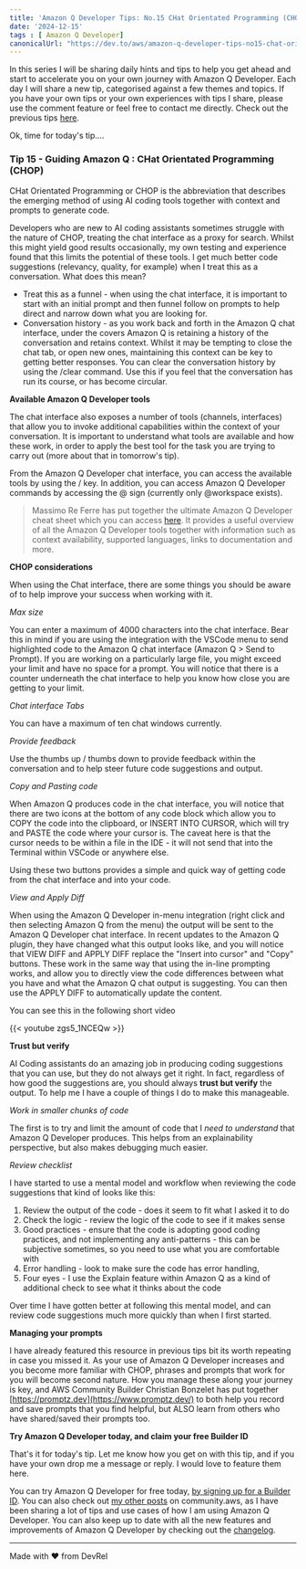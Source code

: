 ```yaml
---
title: 'Amazon Q Developer Tips: No.15 CHat Orientated Programming (CHOP)'
date: '2024-12-15'
tags : [ Amazon Q Developer]
canonicalUrl: "https://dev.to/aws/amazon-q-developer-tips-no15-chat-orientated-programming-chop-4ekg"
---
```


In this series I will be sharing daily hints and tips to help you get ahead and start to accelerate you on your own journey with Amazon Q Developer. Each day I will share a new tip, categorised against a few themes and topics. If you have your own tips or your own experiences with tips I share, please use the comment feature or feel free to contact me directly. Check out the previous tips [here](https://dev.to/aws/amazon-q-developer-tips-no14-navigating-through-your-prompt-history-3mel).

Ok, time for today's tip....

### Tip 15 - Guiding Amazon Q : CHat Orientated Programming (CHOP)

CHat Orientated Programming or CHOP is the abbreviation that describes the emerging method of using AI coding tools together with context and prompts to generate code. 

Developers who are new to AI coding assistants sometimes struggle with the nature of CHOP, treating the chat interface as a proxy for search. Whilst this might yield good results occasionally, my own testing and experience found that this limits the potential of these tools. I get much better code suggestions (relevancy, quality, for example) when I treat this as a conversation. What does this mean?

* Treat this as a funnel - when using the chat interface, it is important to start with an initial prompt and then funnel follow on prompts to help direct and narrow down what you are looking for.
*  Conversation history - as you work back and forth in the Amazon Q chat interface, under the covers Amazon Q is retaining a history of the conversation and retains context. Whilst it may be tempting to close the chat tab, or open new ones, maintaining this context can be key to getting better responses. You can clear the conversation history by using the /clear command. Use this if you feel that the conversation has run its course, or has become circular.


**Available Amazon Q Developer tools**

The chat interface also exposes a number of tools (channels, interfaces) that allow you to invoke additional capabilities within the context of your conversation. It is important to understand what tools are available and how these work, in order to apply the best tool for the task you are trying to carry out (more about that in tomorrow's tip). 

From the Amazon Q Developer chat interface, you can access the available tools by using the / key. In addition, you can access Amazon Q Developer commands by accessing the @ sign (currently only @workspace exists).

> Massimo Re Ferre has put together the ultimate Amazon Q Developer cheat sheet which you can access [here](https://it20.info/misc/html-pages/amazon-q-ide-table.html). It provides a useful overview of all the Amazon Q Developer tools together with information such as context availability, supported languages, links to documentation and more. 

**CHOP considerations**

When using the Chat interface, there are some things you should be aware of to help improve your success when working with it.

*Max size*

You can enter a maximum of 4000 characters into the chat interface. Bear this in mind if you are using the integration with the VSCode menu to send highlighted code to the Amazon Q chat interface (Amazon Q > Send to Prompt). If you are working on a particularly large file, you might exceed your limit and have no space for a prompt. You will notice that there is a counter underneath the chat interface to help you know how close you are getting to your limit.

*Chat interface Tabs*

You can have a maximum of ten chat windows currently.

*Provide feedback*

Use the thumbs up / thumbs down to provide feedback within the conversation and to help steer future code suggestions and output.

*Copy and Pasting code*

When Amazon Q produces code in the chat interface, you will notice that there are two icons at the bottom of any code block which allow you to COPY the code into the clipboard, or INSERT INTO CURSOR, which will try and PASTE the code where your cursor is. The caveat here is that the cursor needs to be within a file in the IDE - it will not send that into the Terminal within VSCode or anywhere else.

Using these two buttons provides a simple and quick way of getting code from the chat interface and into your code.

*View and Apply Diff*

When using the Amazon Q Developer in-menu integration (right click and then selecting Amazon Q from the menu) the output will be sent to the Amazon Q Developer chat interface. In recent updates to the Amazon Q plugin, they have changed what this output looks like, and you will notice that VIEW DIFF and APPLY DIFF replace the "Insert into cursor" and "Copy" buttons. These work in the same way that using the in-line prompting works, and allow you to directly view the code differences between what you have and what the Amazon Q chat output is suggesting. You can then use the APPLY DIFF to automatically update the content.

You can see this in the following short video

{{< youtube zgs5_1NCEQw >}}

**Trust but verify**

AI Coding assistants do an amazing job in producing coding suggestions that you can use, but they do not always get it right. In fact, regardless of how good the suggestions are, you should always **trust but verify** the output. To help me I have a couple of things I do to make this manageable.

*Work in smaller chunks of code*

The first is to try and limit the amount of code that I *need to understand* that Amazon Q Developer produces. This helps from an explainability perspective, but also makes debugging much easier.

*Review checklist*

I have started to use a mental model and workflow when reviewing the code suggestions that kind of looks like this:

1. Review the output of the code - does it seem to fit what I asked it to do
2. Check the logic - review the logic of the code to see if it makes sense
3. Good practices - ensure that the code is adopting good coding practices, and not implementing any anti-patterns - this can be subjective sometimes, so you need to use what you are comfortable with
4. Error handling - look to make sure the code has error handling,
5. Four eyes - I use the Explain feature within Amazon Q as a kind of additional check to see what it thinks about the code

Over time I have gotten better at following this mental model, and can review code suggestions much more quickly than when I first started.

**Managing your prompts**

I have already featured this resource in previous tips bit its worth repeating in case you missed it. As your use of Amazon Q Developer increases and you become more familiar with CHOP, phrases and prompts that work for you will become second nature. How you manage these along your journey is key, and AWS Community Builder Christian Bonzelet has put together [https://promptz.dev](https://www.promptz.dev/) to both help you record and save prompts that you find helpful, but ALSO learn from others who have shared/saved their prompts too.


**Try Amazon Q Developer today, and claim your free Builder ID**

That's it for today's tip. Let me know how you get on with this tip, and if you have your own drop me a message or reply. I would love to feature them here.

You can try Amazon Q Developer for free today, [by signing up for a Builder ID](https://community.aws/builderid?trk=34e0ecce-8101-42c4-840a-fe6170420294&sc_channel=el). You can also check out [my other posts](https://community.aws/@ricsueaws) on community.aws, as I have been sharing a lot of tips and use cases of how I am using Amazon Q Developer. You can also keep up to date with all the new features and improvements of Amazon Q Developer by checking out the [changelog](https://aws.amazon.com/developer/generative-ai/amazon-q/change-log/).


---
Made with ♥ from DevRel
